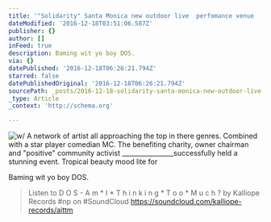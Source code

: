```yaml
---
title: '"Solidarity" Santa Monica new outdoor live  perfomance venue  '
dateModified: '2016-12-18T03:51:06.587Z'
publisher: {}
author: []
inFeed: true
description: Baming wit yo boy DOS.
via: {}
datePublished: '2016-12-18T06:26:21.794Z'
starred: false
datePublishedOriginal: '2016-12-18T06:26:21.794Z'
sourcePath: _posts/2016-12-18-solidarity-santa-monica-new-outdoor-live-perfomance-venue.md
_type: Article
_context: 'http://schema.org'

---
```

![w/ A network of artist all approaching the top in there genres. Combined with a star player comedian MC. The benefiting charity, owner chairman and "positive" community activist ________________successfully held a stunning event. Tropical beauty mood lite for ](https://the-grid-user-content.s3-us-west-2.amazonaws.com/444e4e1e-499d-45fc-ad01-a6bf88df444e.jpg)

Baming wit yo boy DOS.

> Listen to D O S - A m \* I \* T h i n k i n g \* T o o \* M u c h ? by Kalliope Records \#np on \#SoundCloud
> https://soundcloud.com/kalliope-records/aittm
